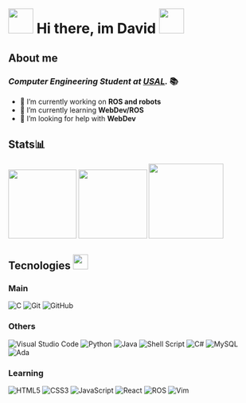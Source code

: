 # <img src ="https://i.stack.imgur.com/e8nZC.gif" width=50> Hi there, im David <img src="https://media.tenor.com/images/e18de738e02a96ebacd4127a2f07a1cc/tenor.gif" width="50">

## About me
### *Computer Engineering Student at [USAL](https://usal.es/).* 📚

- 🔭 I’m currently working on **ROS and robots**
- 🌱 I’m currently learning **WebDev/ROS**
- 🤔 I’m looking for help with **WebDev**


## Stats📊
<img height="137.3px" src="https://github-readme-stats.vercel.app/api?username=dcross23&hide_title=true&hide_border=true&show_icons=true&include_all_commits=true&count_private=true&line_height=21&bg_color=30,e96443,904e95&title_color=fff&text_color=fff"/>   <img height="137.3px" src="https://github-readme-stats.vercel.app/api/top-langs/?username=dcross23&hide_title=true&hide_border=true&layout=compact&langs_count=6&exclude_repo=dcross23.github.io&hide=Makefile&bg_color=10,904e95,e96443&title_color=fff&text_color=fff"/>
<img height="150px" src="https://cr-ss-service.azurewebsites.net/api/ScreenShot?widget=summary&username=dcross23"/>


## Tecnologies <img src="https://media.giphy.com/media/WUlplcMpOCEmTGBtBW/giphy.gif" width="30">

### Main 

![C](https://img.shields.io/badge/c-%2300599C.svg?style=for-the-badge&logo=c&logoColor=white)   ![Git](https://img.shields.io/badge/git-%23F05033.svg?style=for-the-badge&logo=git&logoColor=white)   ![GitHub](https://img.shields.io/badge/github-%23121011.svg?style=for-the-badge&logo=github&logoColor=white)

### Others

![Visual Studio Code](https://img.shields.io/badge/VS%20Code-0078d7.svg?style=for-the-badge&logo=visual-studio-code&logoColor=white)    ![Python](https://img.shields.io/badge/python-3670A0?style=for-the-badge&logo=python&logoColor=ffdd54)   ![Java](https://img.shields.io/badge/java-%23ED8B00.svg?style=for-the-badge&logo=java&logoColor=white)   ![Shell Script](https://img.shields.io/badge/Bash-%23121011.svg?style=for-the-badge&logo=gnu-bash&logoColor=white)   ![C#](https://img.shields.io/badge/c%23-%23239120.svg?style=for-the-badge&logo=c-sharp&logoColor=white)    ![MySQL](https://img.shields.io/badge/mysql-%2300f.svg?style=for-the-badge&logo=mysql&logoColor=white)  ![Ada](https://img.shields.io/badge/Ada-%23239120.svg?style=for-the-badge&logoColor=white)

### Learning

![HTML5](https://img.shields.io/badge/html5-%23E34F26.svg?style=for-the-badge&logo=html5&logoColor=white)   ![CSS3](https://img.shields.io/badge/css3-%231572B6.svg?style=for-the-badge&logo=css3&logoColor=white)   ![JavaScript](https://img.shields.io/badge/javascript-%23323330.svg?style=for-the-badge&logo=javascript&logoColor=%23F7DF1E)   ![React](https://img.shields.io/badge/react-%2320232a.svg?style=for-the-badge&logo=react&logoColor=%2361DAFB)    ![ROS](https://img.shields.io/badge/ros-%230A0FF9.svg?style=for-the-badge&logo=ros&logoColor=white)   ![Vim](https://img.shields.io/badge/VIM-%2311AB00.svg?style=for-the-badge&logo=vim&logoColor=white) 


